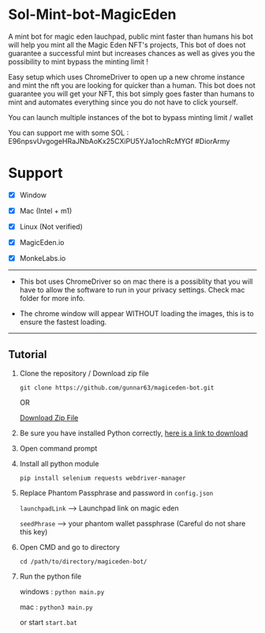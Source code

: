 # Sol-Mint-bot-MagicEden
A mint bot for magic eden lauchpad, public mint faster than humans
his bot will help you mint all the Magic Eden NFT's projects, This bot of does not guarantee a successful mint but increases chances as well as gives you the possibility to mint bypass the minting limit !

Easy setup which uses ChromeDriver to open up a new chrome instance and mint the nft you are looking for quicker than a human. This bot does not guarantee you will get your NFT, this bot simply goes faster than humans to mint and automates everything since you do not have to click yourself.

You can launch multiple instances of the bot to bypass minting limit / wallet

You can support me with some SOL : 
E96npsvUvgogeHRaJNbAoKx25CXiPU5YJa1ochRcMYGf
#DiorArmy



# Support

- [x] Window

 - [x] Mac (Intel + m1)

 - [x] Linux (Not verified)

 - [x] MagicEden.io

 - [x] MonkeLabs.io
---

- This bot uses ChromeDriver so on mac there is a possiblity that you will have to allow the software to run in your privacy settings. Check mac folder for more info.

- The chrome window will appear WITHOUT loading the images, this is to ensure the fastest loading.

---

## Tutorial

1. Clone the repository / Download zip file

    `git clone https://github.com/gunnar63/magiceden-bot.git`

    OR

    [Download Zip File](https://github.com/gunnar63/magiceden-bot/archive/refs/heads/main.zip)
    

2. Be sure you have installed Python correctly, [here is a link to download](https://www.python.org/downloads/)

2. Open command prompt

3. Install all python module

   `pip install selenium requests webdriver-manager`
   
4. Replace Phantom Passphrase and password in `config.json`

    `launchpadLink` --> Launchpad link on magic eden

    `seedPhrase` --> your phantom wallet passphrase (Careful do not share this key)

5. Open CMD and go to directory

    `cd /path/to/directory/magiceden-bot/`

6. Run the python file

    windows : `python main.py`

    mac : `python3 main.py`
    
    or start `start.bat`

